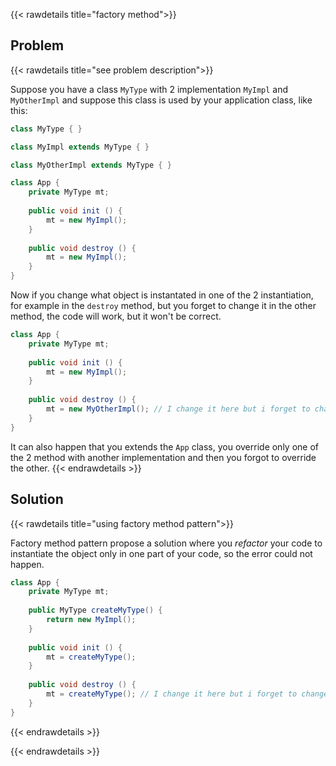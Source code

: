 {{< rawdetails title="factory method">}}

## Problem


{{< rawdetails title="see problem description">}}

Suppose you have a class `MyType` with 2 implementation `MyImpl` and `MyOtherImpl` and suppose this class is used by your application class, like this:

```java
class MyType { }

class MyImpl extends MyType { }

class MyOtherImpl extends MyType { }

class App {
	private MyType mt;
	
	public void init () {
		mt = new MyImpl();
	}
	
	public void destroy () {
		mt = new MyImpl();
	}
}
```

Now if you change what object is instantated in one of the 2 instantiation, for example in the `destroy` method, but you forget to change it in the other method, the code will work, but it won't be correct. 

```java
class App {
	private MyType mt;
	
	public void init () {
		mt = new MyImpl();
	}
	
	public void destroy () {
		mt = new MyOtherImpl(); // I change it here but i forget to change it in init
	}
}
```

It can also happen that you extends the `App` class, you override only one of the 2 method with another implementation and then you forgot to override the other.
{{< endrawdetails >}}


## Solution


{{< rawdetails title="using factory method pattern">}}

Factory method pattern propose a solution where you *refactor* your code to instantiate the object only in one part of your code, so the error could not happen.

```java
class App {
	private MyType mt;
	
	public MyType createMyType() {
		return new MyImpl();
	}
	
	public void init () {
		mt = createMyType();
	}
	
	public void destroy () {
		mt = createMyType(); // I change it here but i forget to change it in init
	}
}
```
{{< endrawdetails >}}


{{< endrawdetails >}}
